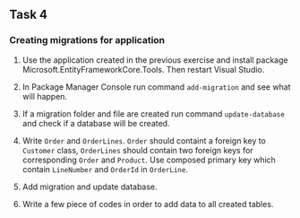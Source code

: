 ## Task 4

### Creating migrations for application

1. Use the application created in the previous exercise and install package Microsoft.EntityFrameworkCore.Tools. Then restart Visual Studio.

2. In Package Manager Console run command ```add-migration``` and see what will happen. 

3. If a migration folder and file are created run command ```update-database``` and check if a database will be created.

4. Write `Order` and `OrderLines`. `Order` should containt a foreign key to `Customer` class, `OrderLines` should contain two foreign keys for corresponding `Order` and `Product`.
Use composed primary key which contain `LineNumber` and `OrderId` in `OrderLine`.

5. Add migration and update database.

6. Write a few piece of codes in order to add data to all created tables.
